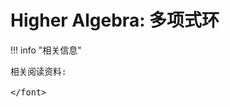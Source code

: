 # Higher Algebra: 多项式环

<script src="https://polyfill.io/v3/polyfill.min.js?features=es6"></script>
<script src="https://cdn.jsdelivr.net/npm/mathjax@3/es5/tex-chtml.js"></script>

!!! info "相关信息"
    <font size = 3.5>
    
    相关阅读资料:

    </font>

